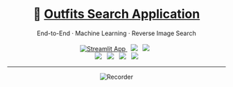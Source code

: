 
<div align="center">
<h1>🛒&nbsp;<a href="https://share.streamlit.io/lkarjun/outfits-search/app.py">Outfits Search Application</a></h1>
End-to-End · Machine Learning · Reverse Image Search
</div>

<br>

<div align="center">
  <a href="https://share.streamlit.io/lkarjun/heartdisease-prediction/app.py">
       <img src="https://static.streamlit.io/badges/streamlit_badge_black_white.svg" alt="Streamlit App">
  </a>
  &nbsp;
  <img src="https://img.shields.io/github/pipenv/locked/python-version/lkarjun/outfits-search?style=flat&color=3c6e71">
 &nbsp;
 <img src="https://img.shields.io/github/last-commit/lkarjun/outfits-search?color=ffffff">
 &nbsp;
</div>


<div align="center">
  <img src="https://img.shields.io/github/pipenv/locked/dependency-version/lkarjun/outfits-search/fastai?color=f0ead2">
 &nbsp;
  <img src="https://img.shields.io/github/pipenv/locked/dependency-version/lkarjun/outfits-search/scikit-learn?color=a98467">
  &nbsp;
  <img src="https://img.shields.io/github/pipenv/locked/dependency-version/lkarjun/outfits-search/streamlit?color=adc178">
 &nbsp;
  <img src="https://img.shields.io/github/pipenv/locked/dependency-version/lkarjun/outfits-search/dvc?color=dde5b6">
</div>

---

<div align='center'>
   <img src="https://user-images.githubusercontent.com/58617251/174445986-ed646cbc-5f2c-4f82-815c-00b968b0a3f7.gif" alt="Recorder">
</div>
